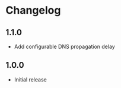 <!-- https://developers.home-assistant.io/docs/add-ons/presentation#keeping-a-changelog -->
# Changelog

## 1.1.0

- Add configurable DNS propagation delay

## 1.0.0

- Initial release
